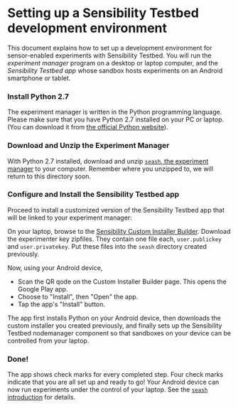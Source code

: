 # Setting up a Sensibility Testbed development environment

This document explains how to set up a development environment for
sensor-enabled experiments with Sensibility Testbed. You will run the
*experiment manager* program on a desktop or laptop computer, and the
*Sensibility Testbed app* whose sandbox hosts experiments on an
Android smartphone or tablet.


### Install Python 2.7
The experiment manager is written in the Python programming language.
Please make sure that you have Python 2.7 installed on your PC or laptop.
(You can download it from [the official Python website](https://www.python.org/downloads/release)).

### Download and Unzip the Experiment Manager

With Python 2.7 installed, download and unzip
[`seash`, the experiment manager](https://sensibilityclearinghouse.poly.edu/demokit/sensibility-testbed-demokit.zip)
to your computer.
Remember where you unzipped to, we will return to this directory soon.

### Configure and Install the Sensibility Testbed app

Proceed to install a customized version of the Sensibility Testbed app
that will be linked to your experiment manager:

On your laptop, browse to the [Sensibility Custom Installer Builder](https://alpha-ch.poly.edu/cib/fastlane).
Download the experimenter key zipfiles. They contain one file each,
`user.publickey` and `user.privatekey`. Put these files into the
`seash` directory created previously.

Now, using your Android device,
* Scan the QR qode on the Custom Installer Builder page. This opens the Google Play app.
* Choose to "Install", then "Open" the app.
* Tap the app's "Install" button.

The app first installs Python on your Android device, then downloads
the custom installer you created previously, and finally sets up
the Sensibility Testbed nodemanager component so that sandboxes on your
device can be controlled from your laptop.

### Done!

The app shows check marks for every completed step. Four check marks
indicate that you are all set up and ready to go!
Your Android device can now run experiments under the control of your
laptop. See the [`seash` introduction](seash_intro.md) for details.
